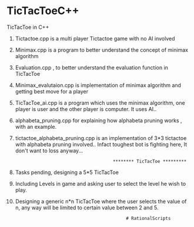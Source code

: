# TicTacToeC++
TicTacToe in C++

1) Tictactoe.cpp is a multi player Tictactoe game with no AI involved

2) Minimax.cpp is a program to better understand the concept of minimax algorithm

3) Evaluation.cpp , to better understand the evaluation function in TicTacToe

4) Minimax_evalutaion.cpp is implementation of minimax algorithm and getting best move for a player

5) TicTacToe_ai.cpp is a program which uses the minimax algorithm, one player is user and the other player is computer. It uses AI..

6) alphabeta_pruning.cpp for explaining how alphabeta pruning works , with an example.

7) tictactoe_alphabeta_pruning.cpp is an implementation of  3*3 tictactoe with alphabeta pruning involved.. Infact toughest bot is fighting here, It don't want to loss anyway...

                                            ******** TicTacToe *********

8) Tasks pending, designing a 5*5 TicTacToe 

9) Including Levels in game and asking user to select the level he wish to play.

10) Designing a generic n*n TicTacToe where the user selects the value of n, any way will be limited to certain value between 2 and 5.
 
                                                  # RationalScripts
